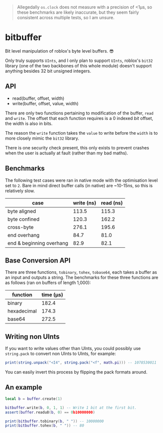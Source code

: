 > Allegedally `os.clock` does not measure with a precision of <1μs, so these benchmarks are likely inaccurate, but they seem fairly consistent across multiple tests, so I am unsure.

# bitbuffer
Bit level manipulation of roblox's byte level buffers. :sunglasses:

Only truly supports `UInts`, and I only plan to support `UInts`, roblox's `bit32` library (one of the two backbones of this whole module) doesn't support anything besides 32 bit unsigned integers.

## API

- read(buffer, offset, width)
- write(buffer, offset, value, width)

There are only two functions pertaining to modification of the buffer, `read` and `write`.
The offset that each function requires is a 0 indexed *bit* offset, the width is also in bits.

The reason the `write` function takes the `value` to write before the `width` is to more closely mimic the `bit32` library.

There is one security check present, this only exists to prevent crashes when the user is actually at fault (rather than my bad maths).

## Benchmarks
The following test cases were ran in native mode with the optimisation level set to `2`.
Bare in mind direct buffer calls (in native) are ~10-15ns, so this is relatively slow.

|case                    |write (ns)|read (ns)|
|------------------------|----------|---------|
|byte aligned            |113.5     |115.3    |
|byte confined           |120.3     |162.2    |
|cross-byte              |276.1     |195.6    |
|end overhang            |84.7      |81.0     |
|end & beginning overhang|82.9      |82.1     |

## Base Conversion API

There are three functions, `tobinary`, `tohex`, `tobase64`, each takes a buffer as an input and outputs a string. The benchmarks for these three functions are as follows (ran on buffers of length 1,000):

|function   |time (μs)|
|-----------|---------|
|binary     |182.4    |
|hexadecimal|174.3    |
|base64     |272.5    |

## Writing non UInts

If you want to write values other than UInts, you could possibly use `string.pack` to convert non UInts to UInts, for example:
```lua
print(string.unpack("<I4", string.pack("<f", math.pi))) -- 1078530011
```
You can easily invert this process by flipping the pack formats around.

## An example
```lua
local b = buffer.create(1)

bitbuffer.write(b, 0, 1, 1) -- Write 1 bit at the first bit.
assert(buffer.readu8(b, 0) == 0b10000000)

print(bitbuffer.tobinary(b, " ")) -- 10000000
print(bitbuffer.tohex(b, " ")) -- 80
```
